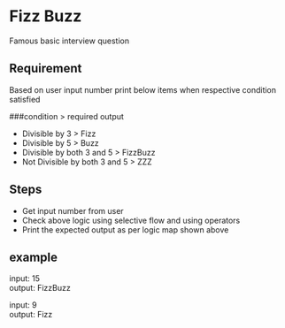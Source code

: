 # Fizz Buzz
Famous basic interview question

## Requirement
Based on user input number print below items when respective condition satisfied

###condition > required output
- Divisible by 3 > Fizz
- Divisible by 5 > Buzz
- Divisible by both 3 and 5 > FizzBuzz
- Not Divisible by both 3 and 5 > ZZZ

## Steps
- Get input number from user
- Check above logic using selective flow and using operators
- Print the expected output as per logic map shown above

## example
input: 15\
output: FizzBuzz

input: 9\
output: Fizz
